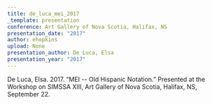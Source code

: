 ```yaml
---
title: de_luca_mei_2017
_template: presentation
conference: Art Gallery of Nova Scotia, Halifax, NS
presentation_date: "2017"
author: ehopkins
upload: None
presentation_author: De Luca, Elsa
presentation_year: "2017"
---
```

De Luca, Elsa. 2017. “MEI -- Old Hispanic Notation.” Presented at the Workshop on SIMSSA XIII, Art Gallery of Nova Scotia, Halifax, NS, September 22.